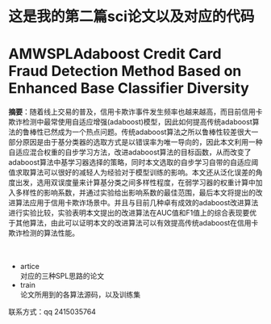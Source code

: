 # **这是我的第二篇sci论文以及对应的代码**<br>

# AMWSPLAdaboost Credit Card Fraud Detection Method Based on Enhanced Base Classifier Diversity
**摘要**：随着线上交易的普及，信用卡欺诈事件发生频率也越来越高，而目前信用卡欺诈检测中最常使用自适应增强(adaboost)模型，因此如何提高传统adaboost算法的鲁棒性已然成为一个热点问题。传统adaboost算法之所以鲁棒性较差很大一部分原因是由于基分类器的选取方式是以错误率为唯一导向的，因此本文利用一种自适应混合权重的自步学习方法，改进adaboost算法的目标函数，从而改变了adaboost算法中基学习器选择的策略，同时本文选取的自步学习自带的自适应阈值求取算法可以很好的减轻人为经验对于模型训练的影响。本文还从泛化误差的角度出发，选用双误度量来计算基分类之间多样性程度，在弱学习器的权重计算中加入多样性的影响系数，并通过实验给出影响系数的最佳范围，最后本文将提出的改进算法应用于信用卡欺诈场景中。并且与目前几种卓有成效的adaboost改进算法进行实验比较，实验表明本文提出的改进算法在AUC值和F1值上的综合表现要优于其他算法，由此可以证明本文的改进算法可以有效提高传统adaboost在信用卡欺诈检测的算法性能。<br><br><br>


* artice<br>
对应的三种SPL思路的论文<br>
* train<br>
论文所用到的各算法源码，以及训练集<br>

联系方式：qq 2415035764
